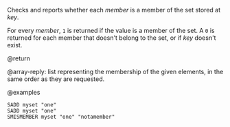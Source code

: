 Checks and reports whether each _member_ is a member of the set stored at _key_.

For every _member_, `1` is returned if the value is a member of the set.
A `0` is returned for each member that doesn't belong to the set, or if _key_ doesn't exist.

@return

@array-reply: list representing the membership of the given elements, in the same
order as they are requested.

@examples

```cli
SADD myset "one"
SADD myset "one"
SMISMEMBER myset "one" "notamember"
```
